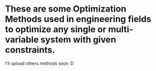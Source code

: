# These are some Optimization Methods used in engineering fields to optimize any single or multi-variable system with given constraints.
I'll upload others methods soon :D
